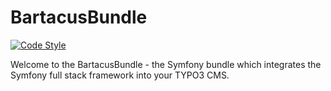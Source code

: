 BartacusBundle
==============

[![Code Style](https://styleci.io/repos/35467130/shield?style=flat)](https://styleci.io/repos/35467130)


Welcome to the BartacusBundle - the Symfony bundle which integrates the Symfony
full stack framework into your TYPO3 CMS.
